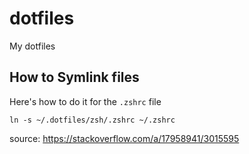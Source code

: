 # dotfiles
My dotfiles

## How to Symlink files

Here's how to do it for the `.zshrc` file
```shell
ln -s ~/.dotfiles/zsh/.zshrc ~/.zshrc
```

source: https://stackoverflow.com/a/17958941/3015595
